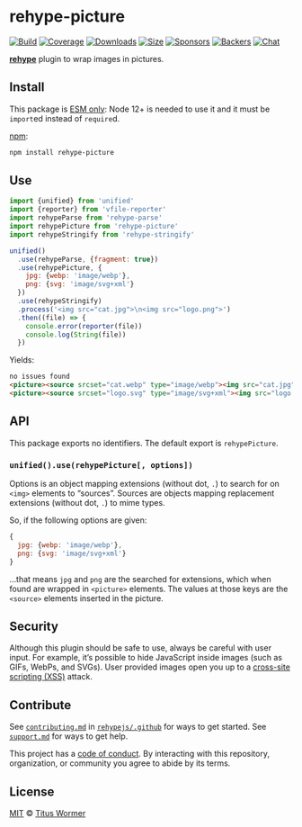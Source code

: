 # rehype-picture

[![Build][build-badge]][build]
[![Coverage][coverage-badge]][coverage]
[![Downloads][downloads-badge]][downloads]
[![Size][size-badge]][size]
[![Sponsors][sponsors-badge]][collective]
[![Backers][backers-badge]][collective]
[![Chat][chat-badge]][chat]

[**rehype**][rehype] plugin to wrap images in pictures.

## Install

This package is [ESM only](https://gist.github.com/sindresorhus/a39789f98801d908bbc7ff3ecc99d99c):
Node 12+ is needed to use it and it must be `import`ed instead of `require`d.

[npm][]:

```sh
npm install rehype-picture
```

## Use

```js
import {unified} from 'unified'
import {reporter} from 'vfile-reporter'
import rehypeParse from 'rehype-parse'
import rehypePicture from 'rehype-picture'
import rehypeStringify from 'rehype-stringify'

unified()
  .use(rehypeParse, {fragment: true})
  .use(rehypePicture, {
    jpg: {webp: 'image/webp'},
    png: {svg: 'image/svg+xml'}
  })
  .use(rehypeStringify)
  .process('<img src="cat.jpg">\n<img src="logo.png">')
  .then((file) => {
    console.error(reporter(file))
    console.log(String(file))
  })
```

Yields:

```html
no issues found
<picture><source srcset="cat.webp" type="image/webp"><img src="cat.jpg"></picture>
<picture><source srcset="logo.svg" type="image/svg+xml"><img src="logo.png"></picture>
```

## API

This package exports no identifiers.
The default export is `rehypePicture`.

### `unified().use(rehypePicture[, options])`

Options is an object mapping extensions (without dot, `.`) to search for on
`<img>` elements to “sources”.
Sources are objects mapping replacement extensions (without dot, `.`) to mime
types.

So, if the following options are given:

```js
{
  jpg: {webp: 'image/webp'},
  png: {svg: 'image/svg+xml'}
}
```

…that means `jpg` and `png` are the searched for extensions, which when found
are wrapped in `<picture>` elements.
The values at those keys are the `<source>` elements inserted in the picture.

## Security

Although this plugin should be safe to use, always be careful with user input.
For example, it’s possible to hide JavaScript inside images (such as GIFs,
WebPs, and SVGs).
User provided images open you up to a [cross-site scripting (XSS)][xss] attack.

## Contribute

See [`contributing.md`][contributing] in [`rehypejs/.github`][health] for ways
to get started.
See [`support.md`][support] for ways to get help.

This project has a [code of conduct][coc].
By interacting with this repository, organization, or community you agree to
abide by its terms.

## License

[MIT][license] © [Titus Wormer][author]

<!-- Definitions -->

[build-badge]: https://github.com/rehypejs/rehype-picture/workflows/main/badge.svg

[build]: https://github.com/rehypejs/rehype-picture/actions

[coverage-badge]: https://img.shields.io/codecov/c/github/rehypejs/rehype-picture.svg

[coverage]: https://codecov.io/github/rehypejs/rehype-picture

[downloads-badge]: https://img.shields.io/npm/dm/rehype-picture.svg

[downloads]: https://www.npmjs.com/package/rehype-picture

[size-badge]: https://img.shields.io/bundlephobia/minzip/rehype-picture.svg

[size]: https://bundlephobia.com/result?p=rehype-picture

[sponsors-badge]: https://opencollective.com/unified/sponsors/badge.svg

[backers-badge]: https://opencollective.com/unified/backers/badge.svg

[collective]: https://opencollective.com/unified

[chat-badge]: https://img.shields.io/badge/chat-discussions-success.svg

[chat]: https://github.com/rehypejs/rehype/discussions

[npm]: https://docs.npmjs.com/cli/install

[health]: https://github.com/rehypejs/.github

[contributing]: https://github.com/rehypejs/.github/blob/HEAD/contributing.md

[support]: https://github.com/rehypejs/.github/blob/HEAD/support.md

[coc]: https://github.com/rehypejs/.github/blob/HEAD/code-of-conduct.md

[license]: license

[author]: https://wooorm.com

[rehype]: https://github.com/rehypejs/rehype

[xss]: https://en.wikipedia.org/wiki/Cross-site_scripting
